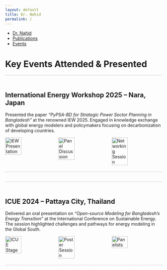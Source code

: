 ```yaml
---
layout: default
title: Dr. Nahid
permalink: /
---
```


<!-- TOP NAVIGATION -->
<nav class="top-nav">
  <ul>
    <li><a href="/">Dr. Nahid</a></li>
    <li><a href="/publications/">Publications</a></li>
    <li><a href="/events/">Events</a></li>
    
  </ul>
</nav> 

<h1>Key Events Attended & Presented</h1>

<!-- EVENT 1 -->
<div style="border-top: 2px dotted #ccc; border-bottom: 2px dotted #ccc; padding: 20px 0; margin-bottom: 30px;">
  <h2>International Energy Workshop 2025 – Nara, Japan</h2>
  <p>
    Presented the paper <em>“PyPSA-BD for Strategic Power Sector Planning in Bangladesh”</em> at the renowned IEW 2025. Engaged in knowledge exchange with global energy modelers and policymakers focusing on decarbonization of developing countries.
  </p>

  <div style="display: flex; gap: 10px;">
    <img src="/image/event1_photo1.jpg" alt="IEW Presentation" style="width: 32%;">
    <img src="/image/event1_photo2.jpg" alt="Panel Discussion" style="width: 32%;">
    <img src="/image/event1_photo3.jpg" alt="Networking Session" style="width: 32%;">
  </div>
</div>

<!-- EVENT 2 -->
<div style="border-top: 2px dotted #ccc; border-bottom: 2px dotted #ccc; padding: 20px 0; margin-bottom: 30px;">
  <h2>ICUE 2024 – Pattaya City, Thailand</h2>
  <p>
    Delivered an oral presentation on <em>“Open-source Modeling for Bangladesh’s Energy Transition”</em> at the International Conference on Sustainable Energy. The session highlighted challenges and pathways for energy modeling in the Global South.
  </p>

  <div style="display: flex; gap: 10px;">
    <img src="/image/event2_photo1.jpg" alt="ICUE Stage" style="width: 32%;">
    <img src="/image/event2_photo2.jpg" alt="Poster Session" style="width: 32%;">
    <img src="/image/event2_photo3.jpg" alt="Panelists" style="width: 32%;">
  </div>
</div>
